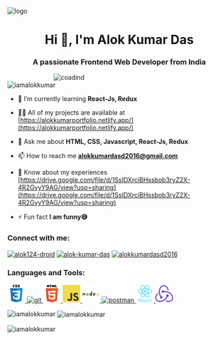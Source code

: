 ![logo](https://i.pinimg.com/originals/b2/83/11/b2831136a1912c98b1cad1b4eb9ab112.gif)
<h1 align="center">Hi 👋, I'm Alok Kumar Das</h1>
<h3 align="center">A passionate Frontend Web Developer from India</h3>
<img align="right" alt="coadind" width="400" src="https://media2.giphy.com/media/Y4ak9Ki2GZCbJxAnJD/giphy.gif?cid=ecf05e477yx0ousqko48kjqv14i5p35ubx91uq2m4wff2w7j&rid=giphy.gif&ct=g">

<p align="left"> <img src="https://komarev.com/ghpvc/?username=iamalokkumar&label=Profile%20views&color=0e75b6&style=flat" alt="iamalokkumar" /> </p>

- 🌱 I’m currently learning **React-Js, Redux**

- 👨‍💻 All of my projects are available at [https://alokkumarportfolio.netlify.app/](https://alokkumarportfolio.netlify.app/)

- 💬 Ask me about **HTML, CSS, Javascript, React-Js, Redux**

- 📫 How to reach me **alokkumardasd2016@gmail.com**

- 📄 Know about my experiences [https://drive.google.com/file/d/1SsIDXrciBHssbob3ryZ2X-4R2GvyY9AG/view?usp=sharing](https://drive.google.com/file/d/1SsIDXrciBHssbob3ryZ2X-4R2GvyY9AG/view?usp=sharing)

- ⚡ Fun fact **I am funny😅**

<h3 align="left">Connect with me:</h3>
<p align="left">
<a href="https://codepen.io/alok124-droid" target="blank"><img align="center" src="https://raw.githubusercontent.com/rahuldkjain/github-profile-readme-generator/master/src/images/icons/Social/codepen.svg" alt="alok124-droid" height="30" width="40" /></a>
<a href="https://linkedin.com/in/alok-kumar-das" target="blank"><img align="center" src="https://raw.githubusercontent.com/rahuldkjain/github-profile-readme-generator/master/src/images/icons/Social/linked-in-alt.svg" alt="alok-kumar-das" height="30" width="40" /></a>
<a href="https://codesandbox.com/alokkumardasd2016" target="blank"><img align="center" src="https://raw.githubusercontent.com/rahuldkjain/github-profile-readme-generator/master/src/images/icons/Social/codesandbox.svg" alt="alokkumardasd2016" height="30" width="40" /></a>
</p>

<h3 align="left">Languages and Tools:</h3>
<p align="left"> <a href="https://www.w3schools.com/css/" target="_blank" rel="noreferrer"> <img src="https://raw.githubusercontent.com/devicons/devicon/master/icons/css3/css3-original-wordmark.svg" alt="css3" width="40" height="40"/> </a> <a href="https://git-scm.com/" target="_blank" rel="noreferrer"> <img src="https://www.vectorlogo.zone/logos/git-scm/git-scm-icon.svg" alt="git" width="40" height="40"/> </a> <a href="https://www.w3.org/html/" target="_blank" rel="noreferrer"> <img src="https://raw.githubusercontent.com/devicons/devicon/master/icons/html5/html5-original-wordmark.svg" alt="html5" width="40" height="40"/> </a> <a href="https://developer.mozilla.org/en-US/docs/Web/JavaScript" target="_blank" rel="noreferrer"> <img src="https://raw.githubusercontent.com/devicons/devicon/master/icons/javascript/javascript-original.svg" alt="javascript" width="40" height="40"/> </a> <a href="https://nodejs.org" target="_blank" rel="noreferrer"> <img src="https://raw.githubusercontent.com/devicons/devicon/master/icons/nodejs/nodejs-original-wordmark.svg" alt="nodejs" width="40" height="40"/> </a> <a href="https://postman.com" target="_blank" rel="noreferrer"> <img src="https://www.vectorlogo.zone/logos/getpostman/getpostman-icon.svg" alt="postman" width="40" height="40"/> </a> <a href="https://reactjs.org/" target="_blank" rel="noreferrer"> <img src="https://raw.githubusercontent.com/devicons/devicon/master/icons/react/react-original-wordmark.svg" alt="react" width="40" height="40"/> </a> <a href="https://redux.js.org" target="_blank" rel="noreferrer"> <img src="https://raw.githubusercontent.com/devicons/devicon/master/icons/redux/redux-original.svg" alt="redux" width="40" height="40"/> </a> </p>

<p><img align="left" src="https://github-readme-stats.vercel.app/api/top-langs?username=iamalokkumar&show_icons=true&locale=en&layout=compact" alt="iamalokkumar" /></p>

<p>&nbsp;<img align="center" src="https://github-readme-stats.vercel.app/api?username=iamalokkumar&show_icons=true&locale=en" alt="iamalokkumar" /></p>

<p><img align="center" src="https://github-readme-streak-stats.herokuapp.com/?user=iamalokkumar&" alt="iamalokkumar" /></p>
